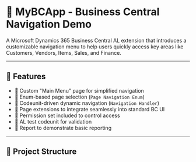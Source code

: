 # 🚀 MyBCApp - Business Central Navigation Demo

A Microsoft Dynamics 365 Business Central AL extension that introduces a customizable navigation menu to help users quickly access key areas like Customers, Vendors, Items, Sales, and Finance.

---

## 📌 Features

- 🔹 Custom "Main Menu" page for simplified navigation
- 🔹 Enum-based page selection (`Page Navigation Enum`)
- 🔹 Codeunit-driven dynamic navigation (`Navigation Handler`)
- 🔹 Page extensions to integrate seamlessly into standard BC UI
- 🔹 Permission set included to control access
- 🔹 AL test codeunit for validation
- 🔹 Report to demonstrate basic reporting

---

## 📁 Project Structure

